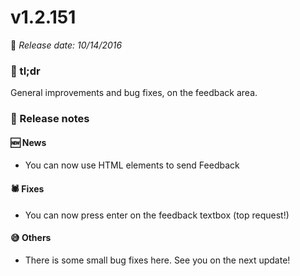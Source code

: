 # v1.2.151
📅 _Release date: 10/14/2016_

### 💬 tl;dr
General improvements and bug fixes, on the feedback area.

### 📰 Release notes
#### 🆕 News
* You can now use HTML elements to send Feedback

#### 🕷 Fixes
* You can now press enter on the feedback textbox (top request!)

#### 😅 Others
* There is some small bug fixes here. See you on the next update!